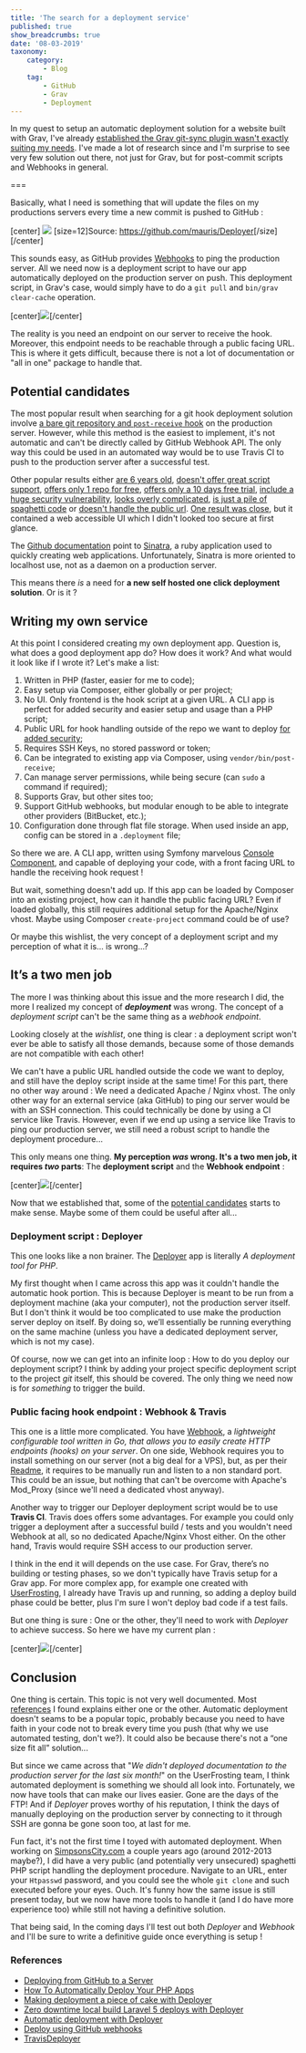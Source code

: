 ```yaml
---
title: 'The search for a deployment service'
published: true
show_breadcrumbs: true
date: '08-03-2019'
taxonomy:
    category:
        - Blog
    tag:
        - GitHub
        - Grav
        - Deployment
---
```


In my quest to setup an automatic deployment solution for a website built with Grav, I've already [established the Grav git-sync plugin wasn't exactly suiting my needs](/blog/grav-git-sync). I've made a lot of research since and I'm surprise to see very few solution out there, not just for Grav, but for post-commit scripts and Webhooks in general.

===

Basically, what I need is something that will update the files on my productions servers every time a new commit is pushed to GitHub :

[center]
[![](01.IntegrationGraph.png)](https://github.com/mauris/Deployer)
[size=12]Source: <https://github.com/mauris/Deployer>[/size]
[/center]

This sounds easy, as GitHub provides [Webhooks](https://developer.github.com/webhooks/) to ping the production server. All we need now is a deployment script to have our app automatically deployed on the production server on push. This deployment script, in Grav's case, would simply have to do a `git pull` and `bin/grav clear-cache` operation.

[center]![](Deployment1.png)[/center]

The reality is you need an endpoint on our server to receive the hook. Moreover, this endpoint needs to be reachable through a public facing URL. This is where it gets difficult, because there is not a lot of documentation or "all in one" package to handle that.


## Potential candidates

The most popular result when searching for a git hook deployment solution involve [a bare git repository and `post-receive` hook](https://gist.github.com/noelboss/3fe13927025b89757f8fb12e9066f2fa) on the production server. However, while this method is the easiest to implement, it's not automatic and can't be directly called by GitHub Webhook API. The only way this could be used in an automated way would be to use Travis CI to push to the production server after a successful test.

Other popular results either [are 6 years old](https://github.com/mboynes/github-deploy), [doesn't offer great script support](https://github.com/adnanh/webhook), [offers only 1 repo for free](https://signup.deploybot.com/signup/new#pricing), [offers only a 10 days free trial](https://www.deployhq.com/pricing), [include a huge security vulnerability](https://gist.github.com/oodavid/1809044#gistcomment-2237254), [looks overly complicated](https://www.heroku.com/home), [is just a pile of spaghetti code](https://github.com/markomarkovic/simple-php-git-deploy/blob/master/deploy.php) or [doesn't handle the public url](https://deployer.org). [One result was close](https://github.com/scriptburn/git-auto-deploy), but it contained a web accessible UI which I didn't looked too secure at first glance.

The [Github documentation](https://developer.github.com/v3/guides/delivering-deployments/#writing-your-server) point to [Sinatra](http://sinatrarb.com/), a ruby application used to quickly creating web applications. Unfortunately, Sinatra is more oriented to localhost use, not as a daemon on a production server.

This means there _is_ a need for **a new self hosted one click deployment solution**. Or is it ?


## Writing my own service

At this point I considered creating my own deployment app. Question is, what does a good deployment app do? How does it work? And what would it look like if I wrote it? Let's make a list:

1. Written in PHP (faster, easier for me to code);
1. Easy setup via Composer, either globally or per project;
1. No UI. Only frontend is the hook script at a given URL. A CLI app is perfect for added security and easier setup and usage than a PHP script;
1. Public URL for hook handling outside of the repo we want to deploy [for added security](https://www.exploit-db.com/ghdb/4593);
1. Requires SSH Keys, no stored password or token;
1. Can be integrated to existing app via Composer, using `vendor/bin/post-receive`;
1. Can manage server permissions, while being secure (can `sudo` a command if required);
1. Supports Grav, but other sites too;
1. Support GitHub webhooks, but modular enough to be able to integrate other providers (BitBucket, etc.);
1. Configuration done through flat file storage. When used inside an app, config can be stored in a `.deployment` file;

So there we are. A CLI app, written using Symfony marvelous [Console Component](https://symfony.com/doc/current/components/console.html), and capable of deploying your code, with a front facing URL to handle the receiving hook request !

But wait, something doesn't add up. If this app can be loaded by Composer into an existing project, how can it handle the public facing URL? Even if loaded globally, this still requires additional setup for the Apache/Nginx vhost. Maybe using Composer `create-project` command could be of use?

Or maybe this wishlist, the very concept of a deployment script and my perception of what it is... is wrong...?


## It’s a two men job

The more I was thinking about this issue and the more research I did, the more I realized my concept of _**deployment**_ was wrong. The concept of a _deployment script_ can't be the same thing as a _webhook endpoint_.

Looking closely at the _wishlist_, one thing is clear : a deployment script won't ever be able to satisfy all those demands, because some of those demands are not compatible with each other!

We can't have a public URL handled outside the code we want to deploy, and still have the deploy script inside at the same time! For this part, there no other way around : We need a dedicated Apache / Nginx vhost. The only other way for an external service (aka GitHub) to ping our server would be with an SSH connection. This could technically be done by using a CI service like Travis. However, even if we end up using a service like Travis to ping our production server, we still need a robust script to handle the deployment procedure...

This only means one thing. **My perception _was_ wrong. It's a two men job, it requires _two_ parts**: The **deployment script** and the **Webhook endpoint** :

[center]![](Deployment2.png)[/center]

Now that we established that, some of the [potential candidates](#potential-candidates) starts to make sense. Maybe some of them could be useful after all...


### Deployment script : Deployer

This one looks like a non brainer. The [Deployer](https://deployer.org) app is literally _A deployment tool for PHP_.

My first thought when I came across this app was it couldn't handle the automatic hook portion. This is because  Deployer is meant to be run from a deployment machine (aka your computer), not the production server itself. But I don't think it would be too complicated to use make the production server deploy on itself. By doing so, we’ll essentially be running everything on the same machine (unless you have a dedicated deployment server, which is not my case).

Of course, now we can get into an infinite loop : How to do you deploy our deployment script? I think by adding your project specific deployment script to the project _git_ itself, this should be covered. The only thing we need now is for _something_ to trigger the build.


### Public facing hook endpoint : Webhook & Travis

This one is a little more complicated. You have [Webhook](https://github.com/adnanh/webhook), a _lightweight configurable tool written in Go, that allows you to easily create HTTP endpoints (hooks) on your server_. On one side, Webhook requires you to install something on our server (not a big deal for a VPS), but, as per their [Readme](https://github.com/adnanh/webhook#configuration), it requires to be manually run and listen to a non standard port. This could be an issue, but nothing that can't be overcome with Apache's Mod_Proxy (since we'll need a dedicated vhost anyway).

Another way to trigger our Deployer deployment script would be to use **Travis CI**. Travis does offers some advantages. For example you could only trigger a deployment after a successful build / tests and you wouldn't need Webhook at all, so no dedicated Apache/Nginx Vhost either. On the other hand, Travis would require SSH access to our production server.

I think in the end it will depends on the use case. For Grav, there’s no building or testing phases, so we don't typically have Travis setup for a Grav app. For more complex app, for example one created with [UserFrosting](https://www.userfrosting.com), I already have Travis up and running, so adding a deploy build phase could be better, plus I'm sure I won't deploy bad code if a test fails.

But one thing is sure : One or the other, they'll need to work with _Deployer_ to achieve success. So here we have my current plan :

[center]![](Deployment3.png)[/center]


## Conclusion

One thing is certain. This topic is not very well documented. Most [references](#references) I found explains either one or the other. Automatic deployment doesn't seams to be a popular topic, probably because you need to have faith in your code not to break every time you push (that why we use automated testing, don't we?). It could also be because there's not a “one size fit all” solution...

But since we came across that "_We didn't deployed documentation to the production server for the last six month!_" on the UserFrosting team, I think automated deployment is something we should all look into. Fortunately, we now have tools that can make our lives easier. Gone are the days of the FTP! And if _Deployer_ proves worthy of his reputation, I think the days of manually deploying on the production server by connecting to it through SSH are gonna be gone soon too, at last for me.

Fun fact, it's not the first time I toyed with automated deployment. When working on [SimpsonsCity.com](https://simpsonscity.com) a couple years ago (around 2012-2013 maybe?), I did have a very public (and potentially very unsecured) spaghetti PHP script handling the deployment procedure. Navigate to an URL, enter your `Htpasswd` password, and you could see the whole `git clone` and such executed before your eyes. Ouch. It's funny how the same issue is still present today, but we now have more tools to handle it (and I do have more experience too) while still not having a definitive solution.

That being said, In the coming days I'll test out both _Deployer_ and _Webhook_ and I'll be sure to write a definitive guide once everything is setup !


### References
- [Deploying from GitHub to a Server](https://www.sitepoint.com/deploying-from-github-to-a-server/)
- [How To Automatically Deploy Your PHP Apps](https://www.codepicky.com/php-automatic-deploy/)
- [Making deployment a piece of cake with Deployer](https://www.silverstripe.org/blog/making-deployment-a-piece-of-cake-with-deployer/)
- [Zero downtime local build Laravel 5 deploys with Deployer](https://medium.com/@nickdenardis/zero-downtime-local-build-laravel-5-deploys-with-deployer-a152f0a1411f)
- [Automatic deployment with Deployer](https://webthoughts.koderhut.eu/automatic-deployment-with-deployer-b3eb39c88665)
- [Deploy using GitHub webhooks](https://davidauthier.com/blog/deploy-using-github-webhooks.html)
- [TravisDeployer](https://github.com/Enrise/TravisDeployer)
